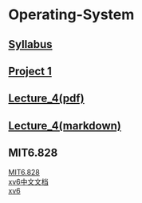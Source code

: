 # Operating-System
## [Syllabus](http://www.cs.nthu.edu.tw/~ychung/syllabus/CSC3150-2023-Fall.htm)
## [Project 1](https://github.com/Yifu-Tian/Operating-System/tree/main/CSC3150/project%201)


## [Lecture_4(pdf)](https://github.com/Yifu-Tian/Operating-System/blob/main/CSC3150/Lecturenotes/4_multithreaded_programming.pdf)
## [Lecture_4(markdown)]()

## MIT6.828
[MIT6.828](https://pdos.csail.mit.edu/6.828/2018/schedule.html)  
[xv6中文文档](https://th0ar.gitbooks.io/xv6-chinese/content/)  
[xv6](https://pdos.csail.mit.edu/6.828/2018/xv6/book-rev11.pdf)  
